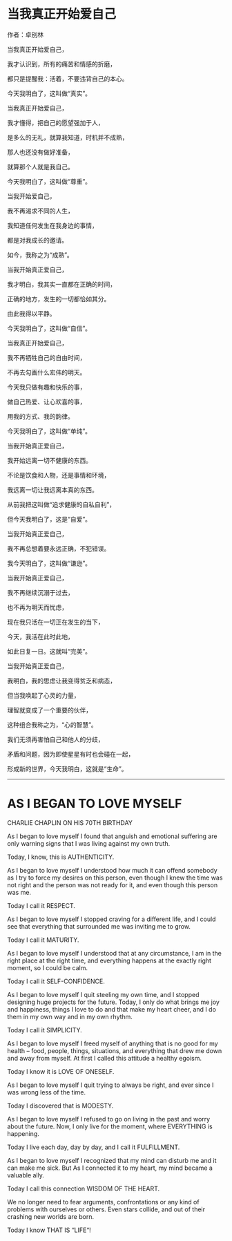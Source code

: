 # 当我真正开始爱自己



作者：卓别林



当我真正开始爱自己，

我才认识到，所有的痛苦和情感的折磨，

都只是提醒我：活着，不要违背自己的本心。

今天我明白了，这叫做“真实”。



当我真正开始爱自己，

我才懂得，把自己的愿望强加于人，

是多么的无礼，就算我知道，时机并不成熟，

那人也还没有做好准备，

就算那个人就是我自己。

今天我明白了，这叫做“尊重”。



当我开始爱自己，

我不再渴求不同的人生，

我知道任何发生在我身边的事情，

都是对我成长的邀请。

如今，我称之为“成熟”。



当我开始真正爱自己，

我才明白，我其实一直都在正确的时间，

正确的地方，发生的一切都恰如其分。

由此我得以平静。

今天我明白了，这叫做“自信”。



当我真正开始爱自己，

我不再牺牲自己的自由时间，

不再去勾画什么宏伟的明天。

今天我只做有趣和快乐的事，

做自己热爱、让心欢喜的事，

用我的方式、我的韵律。

今天我明白了，这叫做“单纯”。



当我开始真正爱自己，

我开始远离一切不健康的东西。

不论是饮食和人物，还是事情和环境，

我远离一切让我远离本真的东西。

从前我把这叫做“追求健康的自私自利”，

但今天我明白了，这是“自爱”。



当我开始真正爱自己，

我不再总想着要永远正确，不犯错误。

我今天明白了，这叫做“谦逊”。



当我开始真正爱自己，

我不再继续沉溺于过去，

也不再为明天而忧虑，

现在我只活在一切正在发生的当下，

今天，我活在此时此地，

如此日复一日。这就叫“完美”。



当我开始真正爱自己，

我明白，我的思虑让我变得贫乏和病态，

但当我唤起了心灵的力量，

理智就变成了一个重要的伙伴，

这种组合我称之为，“心的智慧”。

我们无须再害怕自己和他人的分歧，

矛盾和问题，因为即使星星有时也会碰在一起，

形成新的世界，今天我明白，这就是“生命”。

---

# AS I BEGAN TO LOVE MYSELF



CHARLIE CHAPLIN ON HIS 70TH BIRTHDAY



As I began to love myself I found that anguish and emotional suffering are only warning signs that I was living against my own truth.

Today, I know, this is AUTHENTICITY.



As I began to love myself I understood how much it can offend somebody as I try to force my desires on this person, even though I knew the time was not right and the person was not ready for it, and even though this person was me.

Today I call it RESPECT.



As I began to love myself I stopped craving for a different life, and I could see that everything that surrounded me was inviting me to grow.

Today I call it MATURITY.



As I began to love myself I understood that at any circumstance, I am in the right place at the right time, and everything happens at the exactly right moment, so I could be calm.

Today I call it SELF-CONFIDENCE.



As I began to love myself I quit steeling my own time, and I stopped designing huge projects for the future. Today, I only do what brings me joy and happiness, things I love to do and that make my heart cheer, and I do them in my own way and in my own rhythm.

Today I call it SIMPLICITY.



As I began to love myself I freed myself of anything that is no good for my health – food, people, things, situations, and everything that drew me down and away from myself. At first I called this attitude a healthy egoism.

Today I know it is LOVE OF ONESELF.



As I began to love myself I quit trying to always be right, and ever since I was wrong less of the time.

Today I discovered that is MODESTY.



As I began to love myself I refused to go on living in the past and worry about the future. Now, I only live for the moment, where EVERYTHING is happening.

Today I live each day, day by day, and I call it FULFILLMENT.



As I began to love myself I recognized that my mind can disturb me and it can make me sick. But As I connected it to my heart, my mind became a valuable ally.

Today I call this connection WISDOM OF THE HEART.



We no longer need to fear arguments, confrontations or any kind of problems with ourselves or others. Even stars collide, and out of their crashing new worlds are born.

Today I know THAT IS “LIFE“!